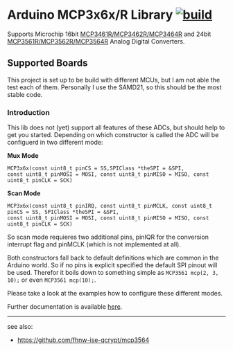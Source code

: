 # Arduino MCP3x6x/R Library [![build](https://github.com/nerdyscout/Arduino_MCP3x6x_Library/workflows/build/badge.svg)](https://github.com/nerdyscout/Arduino_MCP3x6x_Library/actions/workflows/build.yml)

Supports Microchip 16bit [MCP3461R/MCP3462R/MCP3464R](https://www.microchip.com/en-us/product/MCP3461r) and 24bit [MCP3561R/MCP3562R/MCP3564R](https://www.microchip.com/en-us/product/MCP3561r) Analog Digital Converters.

## Supported Boards

This project is set up to be build with different MCUs, but I am not able the test each of them.
Personally I use the SAMD21, so this should be the most stable code.

### Introduction

This lib does not (yet) support all features of these ADCs, but should help to get you started.
Depending on which constructor is called the ADC will be configuerd in two different mode:

**Mux Mode**
```
MCP3x6x(const uint8_t pinCS = SS,SPIClass *theSPI = &SPI,
const uint8_t pinMOSI = MOSI, const uint8_t pinMISO = MISO, const uint8_t pinCLK = SCK)
```

**Scan Mode**
```
MCP3x6x(const uint8_t pinIRQ, const uint8_t pinMCLK, const uint8_t pinCS = SS, SPIClass *theSPI = &SPI,
const uint8_t pinMOSI = MOSI, const uint8_t pinMISO = MISO, const uint8_t pinCLK = SCK)
```
So scan mode requieres two additional pins, pinIQR for the conversion interrupt flag and pinMCLK (which is not implemented at all).

Both constructors fall back to default definitions which are common in the Arduino world. So if no pins is explicit specified the default SPI pinout will be used. Therefor it boils down to something simple as `MCP3561 mcp(2, 3, 10);` or even `MCP3561 mcp(10);`.

Please take a look at the examples how to configure these different modes.

Further documentation is available [here](http://nerdyscout.github.io/Arduino_MCP3x6x_Library).

---

see also:
  - https://github.com/fhnw-ise-qcrypt/mcp3564
